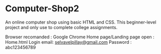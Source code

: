 # Computer-Shop2
An online computer shop using basic HTML and CSS. This beginner-level project and only use to complete college assignments.

Browser recomanded : Google Chrome
Home page/Landing page open : Home.html
Login email: selvavelpillay@gmail.com
Password : abc123456789
